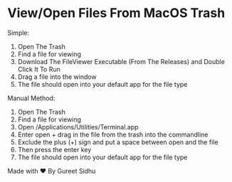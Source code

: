 # View/Open Files From MacOS Trash

Simple:
  1. Open The Trash
  2. Find a file for viewing
  3. Download The FileViewer Executable (From The Releases) and Double Click It To Run
  4. Drag a file into the window
  5. The file should open into your default app for the file type


Manual Method:

  1. Open The Trash
  2. Find a file for viewing
  3. Open /Applications/Utilities/Terminal.app
  4. Enter open + drag in the file from the trash into the commandline 
  5. Exclude the plus (+) sign and put a space between open and the file 
  6. Then press the enter key
  7. The file should open into your default app for the file type


Made with ❤️ By Gureet Sidhu
